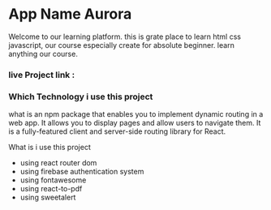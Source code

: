 # App Name Aurora

<P>Welcome to our learning platform. this is grate place to learn html css javascript,
our course especially create for absolute beginner. learn anything our course.</p>

### live Project link : 
    
### Which Technology i use this project
<p>what is an npm package that enables you to implement dynamic routing in a web app. It allows you to display pages and allow users to navigate them. It is a fully-featured client and server-side routing library for React.</p>
<p>What is i use this project</p>

* using react router dom
* using firebase authentication system
* using fontawesome
* using react-to-pdf
* using sweetalert
